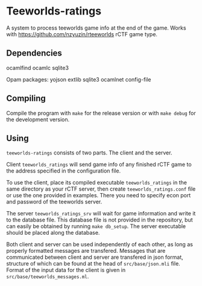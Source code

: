 Teeworlds-ratings
=================

A system to process teeworlds game info at the end of the game.
Works with https://github.com/nzyuzin/rteeworlds rCTF game type.

Dependencies
------------

ocamlfind ocamlc sqlite3

Opam packages:
yojson extlib sqlite3 ocamlnet config-file

Compiling
---------

Compile the program with
`make`
for the release version or with
`make debug`
for the development version.

Using
-----

`teeworlds-ratings` consists of two parts. The client and the server.

Client `teeworlds_ratings` will send game info of any finished rCTF game to the address specified in the configuration file.

To use the client, place its compiled executable `teeworlds_ratings` in the same directory as your rCTF server, then create `teeworlds_ratings.conf` file or use the one provided in examples. There you need to specify econ port and password of the teeworlds server.

The server `teeworlds_ratings_srv` will wait for game information and write it to the database file. This database file is not provided in the repository, but can easily be obtained by running `make db_setup`. The server executable should be placed along the database.

Both client and server can be used independently of each other, as long as properly formatted messages are transfered. Messages that are communicated between client and server are transfered in json format, structure of which can be found at the head of `src/base/json.mli` file. Format of the input data for the client is given in `src/base/teeworlds_messages.ml`.
